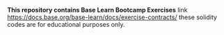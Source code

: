 **This repository contains Base Learn Bootcamp Exercises**
  link https://docs.base.org/base-learn/docs/exercise-contracts/
  these solidity codes are for educational purposes only.
  
